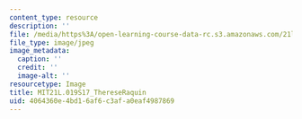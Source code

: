 ```yaml
---
content_type: resource
description: ''
file: /media/https%3A/open-learning-course-data-rc.s3.amazonaws.com/21l-019-introduction-to-european-and-latin-american-fiction-great-books-on-the-page-and-on-the-screen-spring-2017/4064360e4bd16af6c3afa0eaf4987869_MIT21L.019S17_ThereseRaquin.jpg
file_type: image/jpeg
image_metadata:
  caption: ''
  credit: ''
  image-alt: ''
resourcetype: Image
title: MIT21L.019S17_ThereseRaquin
uid: 4064360e-4bd1-6af6-c3af-a0eaf4987869
---
```

